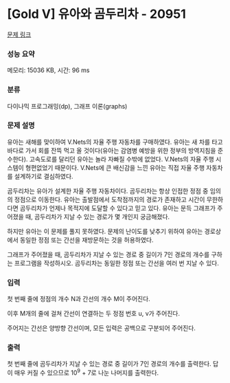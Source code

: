 # [Gold V] 유아와 곰두리차 - 20951 

[문제 링크](https://www.acmicpc.net/problem/20951) 

### 성능 요약

메모리: 15036 KB, 시간: 96 ms

### 분류

다이나믹 프로그래밍(dp), 그래프 이론(graphs)

### 문제 설명

<p>유아는 새해를 맞이하여 V.Nets의 자율 주행 자동차를 구매하였다. 유아는 새 차를 타고 바다로 가서 회를 잔뜩 먹고 올 것이다(유아는 감염병 예방을 위한 정부의 방역지침을 준수한다). 고속도로를 달리던 유아는 놀라 자빠질 수밖에 없었다. V.Nets의 자율 주행 시스템이 형편없었기 때문이다. V.Nets에 큰 배신감을 느낀 유아는 직접 자율 주행 자동차를 설계하기로 결심하였다.</p>

<p>곰두리차는 유아가 설계한 자율 주행 자동차이다. 곰두리차는 항상 인접한 정점 중 임의의 정점으로 이동한다. 유아는 출발점에서 도착점까지의 경로가 존재하고 시간이 무한하다면 곰두리차가 언제나 목적지에 도달할 수 있다고 믿고 있다. 유아는 문득 그래프가 주어졌을 때, 곰두리차가 지날 수 있는 경로가 몇 개인지 궁금해졌다.</p>

<p>하지만 유아는 이 문제를 풀지 못하였다. 문제의 난이도를 낮추기 위하여 유아는 경로상에서 동일한 정점 또는 간선을 재방문하는 것을 허용하였다.</p>

<p>그래프가 주어졌을 때, 곰두리차가 지날 수 있는 경로 중 길이가 7인 경로의 개수를 구하는 프로그램을 작성하시오. 곰두리차는 동일한 정점 또는 간선을 여러 번 지날 수 있다.</p>

### 입력 

 <p>첫 번째 줄에 정점의 개수 N과 간선의 개수 M이 주어진다.</p>

<p>이후 M개의 줄에 걸쳐 간선이 연결하는 두 정점 번호 u, v가 주어진다.</p>

<p>주어지는 간선은 양방향 간선이며, 모든 입력은 공백으로 구분되어 주어진다.</p>

### 출력 

 <p>첫 번째 줄에 곰두리차가 지날 수 있는 경로 중 길이가 7인 경로의 개수를 출력한다. 답이 매우 커질 수 있으므로 10<sup>9</sup> + 7로 나눈 나머지를 출력한다.</p>

